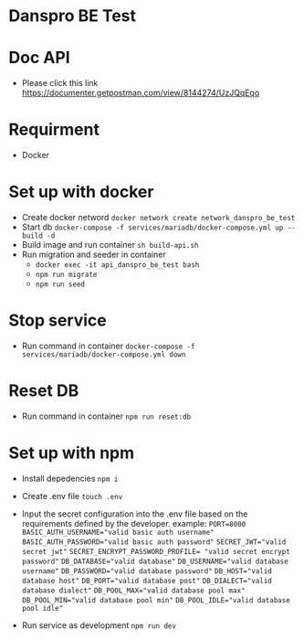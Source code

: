 # Danspro BE Test

# Doc API
- Please click this link https://documenter.getpostman.com/view/8144274/UzJQqEqo

# Requirment
- Docker

# Set up with docker
- Create docker netword
  `docker network create network_danspro_be_test`
- Start db
  `docker-compose -f services/mariadb/docker-compose.yml up --build -d`
- Build image and run container
  `sh build-api.sh`
- Run migration and seeder in container
  - `docker exec -it api_danspro_be_test bash`
  - `npm run migrate`
  - `npm run seed`

# Stop service
- Run command in container
  `docker-compose -f services/mariadb/docker-compose.yml down`

# Reset DB
- Run command in container
  `npm run reset:db`

# Set up with npm
- Install depedencies
  `npm i`
- Create .env file
  `touch .env`
- Input the secret configuration into the .env file based on the requirements defined by the developer. example: 
    `PORT=8000`
    `BASIC_AUTH_USERNAME="valid basic auth username"`
    `BASIC_AUTH_PASSWORD="valid basic auth password"`
    `SECRET_JWT="valid secret jwt"`
    `SECRET_ENCRYPT_PASSWORD_PROFILE= "valid secret encrypt password"`
    `DB_DATABASE="valid database"`
    `DB_USERNAME="valid database username"`
    `DB_PASSWORD="valid database password"`
    `DB_HOST="valid database host"`
    `DB_PORT="valid database post"`
    `DB_DIALECT="valid database dialect"`
    `DB_POOL_MAX="valid database pool max"`
    `DB_POOL_MIN="valid database pool min"`
    `DB_POOL_IDLE="valid database pool idle"`

- Run service as development
  `npm run dev`